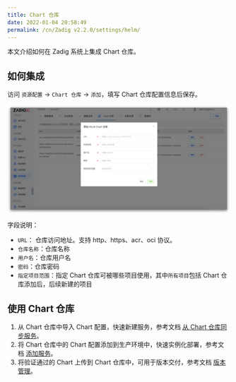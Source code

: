 ```yaml
---
title: Chart 仓库
date: 2022-01-04 20:58:49
permalink: /cn/Zadig v2.2.0/settings/helm/
---
```


本文介绍如何在 Zadig 系统上集成 Chart 仓库。

## 如何集成

访问 `资源配置` -> `Chart 仓库` -> `添加`，填写 Chart 仓库配置信息后保存。

![add_helm_repository](../../../../_images/add_helm_repository_v210.png)

字段说明：

- `URL`： 仓库访问地址。支持 http、https、acr、oci 协议。
- `仓库名称`：仓库名称
- `用户名`：仓库用户名
- `密码`：仓库密码
- `指定项目范围`：指定 Chart 仓库可被哪些项目使用，其中`所有项目`包括 Chart 仓库添加后，后续新建的项目

## 使用 Chart 仓库

1. 从 Chart 仓库中导入 Chart 配置，快速新建服务，参考文档 [从 Chart 仓库同步服务](/cn/Zadig%20v2.2.0/project/service/helm/chart/#从-chart-仓库同步服务)。
2. 将 Chart 仓库中的 Chart 配置添加到生产环境中，快速实例化部署，参考文档 [添加服务](/cn/Zadig%20v2.2.0/project/env/release/#添加服务)。
3. 将验证通过的 Chart 上传到 Chart 仓库中，可用于版本交付，参考文档 [版本管理](/cn/Zadig%20v2.2.0/project/version/#创建版本-2)。
